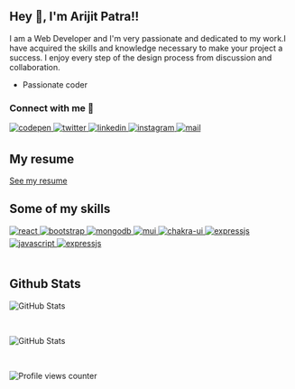 ## Hey 👋, I'm Arijit Patra!!  
  
I am a Web Developer and I'm very passionate and dedicated to my work.I have acquired the skills and knowledge necessary to make your project a success. I enjoy every step of the design process from discussion and collaboration.
- Passionate coder   
  



### Connect with me 📩  
<!-- <a href="https://github.com/ArijitPatra2906" target="_blank">
<img src=https://img.shields.io/badge/Arijit Patra-%2324292e.svg?&style=for-the-badge&logo=github&logoColor=white alt=github style="margin-bottom: 5px;" />
</a> -->
<a href="https://codepen.com/arijitpatracp" target="_blank">
<img src=https://img.shields.io/badge/ArijitPatra-%23131417.svg?&style=for-the-badge&logo=codepen&logoColor=white alt=codepen style="margin-bottom: 5px;" />
</a>  
<a href="https://twitter.com/ar1stin" target="_blank">
<img src=https://img.shields.io/badge/ar1stin-%2300acee.svg?&style=for-the-badge&logo=twitter&logoColor=white alt=twitter style="margin-bottom: 5px;" />
</a>
<a href="https://linkedin.com/in/arijit-patra-a96025211" target="_blank">
<img src=https://img.shields.io/badge/ArijitPatra-%231E77B5.svg?&style=for-the-badge&logo=linkedin&logoColor=white alt=linkedin style="margin-bottom: 5px;" />
</a>
<a href="https://instagram.com/arijitpatra2906" target="_blank">
<img src=https://img.shields.io/badge/arijitpatra2906-%23000000.svg?&style=for-the-badge&logo=instagram&logoColor=pink alt=instagram style="margin-bottom: 5px;" />
</a>

<a href="mailto:patraarijit440@gmail.com" target="_blank">
<img src=https://img.shields.io/badge/ArijitPatra-orange.svg?&style=for-the-badge&logo=gmail&logoColor=white alt=mail style="margin-bottom: 5px;" />
</a> 

<br/>  


## My resume

<div>
<a href="https://github.com/ArijitPatra2906/Resume/blob/main/Arijit%20Patra%20resume.pdf" target="_blank">See my resume</a>
</div>

## Some of my skills
<div >  
<a href="https://reactjs.org/" target="_blank">
<img src=https://img.shields.io/badge/react-%2324292e.svg?&style=for-the-badge&logo=react&logoColor=skyblue alt=react style="margin-bottom: 5px;" />
</a>
<a href="/" target="_blank">
<img src=https://img.shields.io/badge/bootstrap-violet.svg?&style=for-the-badge&logo=bootstrap&logoColor=white alt=bootstrap style="margin-bottom: 5px;" />
</a>
<a href="/" target="_blank">
<img src=https://img.shields.io/badge/mongodb-green.svg?&style=for-the-badge&logo=mongodb&logoColor=white alt=mongodb style="margin-bottom: 5px;" />
</a>
<a href="/" target="_blank">
<img src=https://img.shields.io/badge/mui-%231E77B5.svg?&style=for-the-badge&logo=mui&logoColor=skyblue alt=mui style="margin-bottom: 5px;" />
</a>
 <a href="/" target="_blank">
<img src=https://img.shields.io/badge/chakra-ui-%2324292e.svg?&style=for-the-badge&logo=chakra-ui&logoColor=skyblue alt=chakra-ui style="margin-bottom: 5px;" />
</a>
  <a href="/" target="_blank">
<img src=https://img.shields.io/badge/node.js-green.svg?&style=for-the-badge&logo=node.js&logoColor=greeen alt=expressjs style="margin-bottom: 5px;" />
</a>
<a href="/" target="_blank">
<img src=https://img.shields.io/badge/javascript-%2324292e.svg?&style=for-the-badge&logo=javascript&logoColor=yellow alt=javascript style="margin-bottom: 5px;" />
</a>
<a href="/" target="_blank">
<img src=https://img.shields.io/badge/expressjs-%2324292e.svg?&style=for-the-badge&logo=express&logoColor=white alt=expressjs style="margin-bottom: 5px;" />
</a>
</div>  

<br/>  


## Github Stats  


  ![GitHub Stats](https://github-readme-stats.vercel.app/api?username=ArijitPatra2906&show_icons=true&theme=radical)
  
  
  <br/>
  
  ![GitHub Stats](https://github-readme-stats.vercel.app/api/top-langs?username=ArijitPatra2906&layout=compact&theme=radical)

<br/>  

![Profile views counter](https://komarev.com/ghpvc/?username=ArijitPatra2906&&style=flat-square)  
  

<br/>  


<br />
